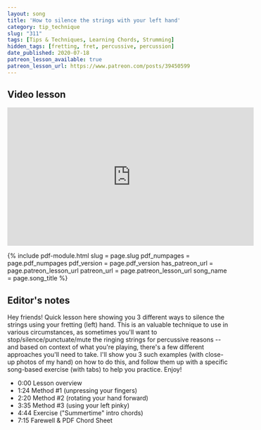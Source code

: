 ```yaml
---
layout: song
title: 'How to silence the strings with your left hand'
category: tip_technique
slug: "311"
tags: [Tips & Techniques, Learning Chords, Strumming]
hidden_tags: [fretting, fret, percussive, percussion]
date_published: 2020-07-18
patreon_lesson_available: true
patreon_lesson_url: https://www.patreon.com/posts/39450599
---
```


## Video lesson

<!-- Coming soon! -->

<iframe width="560" height="315" src="https://www.youtube.com/embed/_JjZ2pZc3l8" frameborder="0" allow="accelerometer; autoplay; encrypted-media; gyroscope; picture-in-picture" allowfullscreen></iframe>

{% include pdf-module.html
     slug = page.slug
     pdf_numpages = page.pdf_numpages
     pdf_version = page.pdf_version
     has_patreon_url = page.patreon_lesson_url
     patreon_url = page.patreon_lesson_url
     song_name = page.song_title %}

## Editor's notes

Hey friends! Quick lesson here showing you 3 different ways to silence the strings using your fretting (left) hand. This is an valuable technique to use in various circumstances, as sometimes you'll want to stop/silence/punctuate/mute the ringing strings for percussive reasons -- and based on context of what you're playing, there's a few different approaches you'll need to take. I'll show you 3 such examples (with close-up photos of my hand) on how to do this, and follow them up with a specific song-based exercise (with tabs) to help you practice. Enjoy!

- 0:00 Lesson overview
- 1:24 Method #1 (unpressing your fingers)
- 2:20 Method #2 (rotating your hand forward)
- 3:35 Method #3 (using your left pinky)
- 4:44 Exercise ("Summertime" intro chords)
- 7:15 Farewell & PDF Chord Sheet
